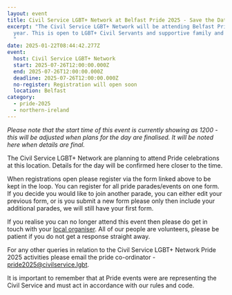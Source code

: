 ```yaml
---
layout: event
title: Civil Service LGBT+ Network at Belfast Pride 2025 - Save the Date
excerpt: "The Civil Service LGBT+ Network will be attending Belfast Pride this
  year. This is open to LGBT+ Civil Servants and supportive family and friends.
  "
date: 2025-01-22T08:44:42.277Z
event:
  host: Civil Service LGBT+ Network
  start: 2025-07-26T12:00:00.000Z
  end: 2025-07-26T12:00:00.000Z
  deadline: 2025-07-26T12:00:00.000Z
  no-register: Registration will open soon
  location: Belfast
category:
  - pride-2025
  - northern-ireland
---
```

*P﻿lease note that the start time of this event is currently showing as 1200 - this will be adjusted when plans for the day are finalised. It will be noted here when details are final.*

The Civil Service LGBT+ Network are planning to attend Pride celebrations at this location. Details for the day will be confirmed here closer to the time. 

When registrations open please register via the form linked above to be kept in the loop. You can register for all pride parades/events on one form. If you decide you would like to join another parade, you can either edit your previous form, or is you submit a new form please only then include your additional parades, we will still have your first form.

I﻿f you realise you can no longer attend this event then please do get in touch with your [local organiser](https://www.civilservice.lgbt/team/). All of our people are volunteers, please be patient if you do not get a response straight away. 

F﻿or any other queries in relation to the Civil Service LGBT+ Network Pride 2025 activities please email the pride co-ordinator - [pride2025@civilservice.lgbt](mailto:pride2025@civilservice.lgbt).

I﻿t is important to remember that at Pride events were are representing the Civil Service and must act in accordance with our rules and code.